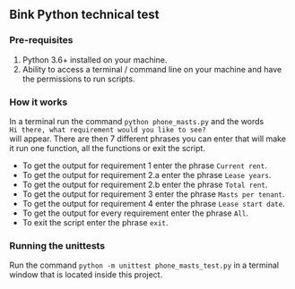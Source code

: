 ## Bink Python technical test

### Pre-requisites
1. Python 3.6+ installed on your machine.
2. Ability to access a terminal / command line on your machine and have the permissions to run scripts.

### How it works
In a terminal run the command `python phone_masts.py` and the words  
`Hi there, what requirement would you like to see? `  
will appear. There are then 7 different phrases you can enter that will make it run one function, all the functions or exit the script.

* To get the output for requirement 1 enter the phrase `Current rent`.
* To get the output for requirement 2.a enter the phrase `Lease years`.
* To get the output for requirement 2.b enter the phrase `Total rent`.
* To get the output for requirement 3 enter the phrase `Masts per tenant`.
* To get the output for requirement 4 enter the phrase `Lease start date`.
* To get the output for every requirement enter the phrase `All`.
* To exit the script enter the phrase `exit`.

### Running the unittests
Run the command `python -m unittest phone_masts_test.py` in a terminal window that is located inside this project.